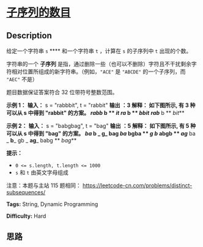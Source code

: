 # [子序列的数目][title]

## Description

给定一个字符串 `s` **** 和一个字符串 `t` ，计算在 `s` 的子序列中 `t` 出现的个数。

字符串的一个 **子序列** 是指，通过删除一些（也可以不删除）字符且不干扰剩余字符相对位置所组成的新字符串。（例如，`"ACE"` 是 `"ABCDE"`
的一个子序列，而 `"AEC"` 不是）

题目数据保证答案符合 32 位带符号整数范围。



**示例  1：**
            **输入：** s = "rabbbit", t = "rabbit"    **输出** **：**3    **解释：**    如下图所示, 有 3 种可以从 s 中得到 "rabbit" 的方案。    **_rabb_** b ** _it_**    **_ra_** b ** _bbit_**    **_rab_** b ** _bit_**

**示例  2：**
            **输入：** s = "babgbag", t = "bag"    **输出** **：**5    **解释：**    如下图所示, 有 5 种可以从 s 中得到 "bag" 的方案。     **_ba_** b _ **g**_ bag    **_ba_** bgba ** _g_**    _**b**_ abgb ** _ag_**    ba _ **b**_ gb _ **ag**_    babg ** _bag_**    



**提示：**

  * `0 <= s.length, t.length <= 1000`
  * `s` 和 `t` 由英文字母组成



注意：本题与主站 115 题相同： <https://leetcode-cn.com/problems/distinct-subsequences/>


**Tags:** String, Dynamic Programming

**Difficulty:** Hard

## 思路

[title]: https://leetcode-cn.com/problems/21dk04
